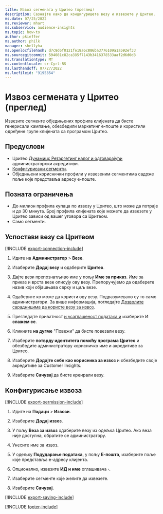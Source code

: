 ```yaml
---
title: Извоз сегмената у Цритео (преглед)
description: Сазнајте како да конфигуришете везу и извезете у Цритео.
ms.date: 07/25/2022
ms.reviewer: mhart
ms.subservice: audience-insights
ms.topic: how-to
author: pkieffer
ms.author: philk
manager: shellyha
ms.openlocfilehash: d7c8d6f0121fe18a6c886ba3776109a1a592ef33
ms.sourcegitcommit: 594081c82ca385f7143b3416378533aaf2d6d0d3
ms.translationtype: MT
ms.contentlocale: sr-Cyrl-RS
ms.lasthandoff: 07/27/2022
ms.locfileid: "9195354"
---
```

# <a name="export-segments-to-criteo-preview"></a>Извоз сегмената у Цритео (преглед)

Извезите сегменте обједињених профила клијената да бисте генерисали кампање, обезбедили маркетинг е-поште и користили одређене групе клијената са програмом Цритео.

## <a name="prerequisites"></a>Предуслови

- Цритео [Дyнамицс Ретаргетинг налог и одговарајући](https://www.criteo.com/login/) администраторски акредитиви.
- [Конфигурисани сегменти](segments.md).
- Обједињени кориснички профили у извезеним сегментима садрже поље које представља адресу е-поште.

## <a name="known-limitations"></a>Позната ограничења

- До милион профила купаца по извозу у Цритео, што може да потраје и до 30 минута. Број профила клијената које можете да извезете у Цритео зависи од вашег уговора са Цритеом.
- Само сегменти.

## <a name="set-up-connection-to-criteo"></a>Успостави везу са Цритеом

[!INCLUDE [export-connection-include](includes/export-connection-admn.md)]

1. Идите на **Администратор** > **Везе**.

1. Изаберите **Додај везу** и одаберите **Цритео**.

1. Дајте вези препознатљиво име у пољу **Име за приказ**. Име за приказ и врста везе описују ову везу. Препоручујемо да одаберете назив који објашњава сврху и циљ везе.

1. Одаберите ко може да користи ову везу. Подразумевано су то само администратори. За више информација, погледајте [Дозволите сарадницима да користе везу за извоз](connections.md#allow-contributors-to-use-a-connection-for-exports).

1. Прегледајте приватност [и усаглашеност података и](connections.md#data-privacy-and-compliance) изаберите И **слажем се**.

1. Кликните **на дугме** "Повежи" да бисте повезали везу.

1. Изаберите **потврду идентитета помоћу програма Цритео** и обезбедите администратору корисничко име и акредитиве за Цритео.

1. Изаберите **Додајте себе као корисника за извоз** и обезбедите своје акредитиве за Customer Insights.

1. Изаберите **Сачувај** да бисте креирали везу.

## <a name="configure-an-export"></a>Конфигурисање извоза

[!INCLUDE [export-permission-include](includes/export-permission.md)]

1. Идите на **Подаци** > **Извози**.

1. Изаберите **Додај извоз**.

1. У пољу **Веза за извоз** одаберите везу из одељка Цритео. Ако веза није доступна, обратите се администратору.

1. Унесите име за извоз.

1. У одељку **Подударање података**, у пољу **Е-пошта**, изаберите поље које представља е-адресу клијента.

1. Опционално, извезите **ИД и име** оглашивача **·**.

1. Изаберите сегменте које желите да извезете.

1. Изаберите **Сачувај**.

[!INCLUDE [export-saving-include](includes/export-saving.md)]

[!INCLUDE [footer-include](includes/footer-banner.md)]
